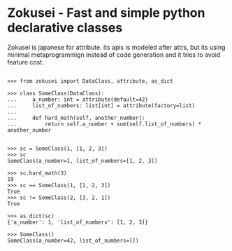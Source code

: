 # Zokusei - Fast and simple python declarative classes


Zokusei is japanese for attribute.
its apis is modeled after attrs,
but its using minimal metaprogrammign instead of code generation
and it tries to avoid feature cost.


```pycon

>>> from zokusei import DataClass, attribute, as_dict

>>> class SomeClass(DataClass):
...     a_number: int = attribute(default=42)
...     list_of_numbers: list[int] = attribute(factory=list)
...
...     def hard_math(self, another_number):
...         return self.a_number + sum(self.list_of_numbers) * another_number


>>> sc = SomeClass(1, [1, 2, 3])
>>> sc
SomeClass(a_number=1, list_of_numbers=[1, 2, 3])

>>> sc.hard_math(3)
19
>>> sc == SomeClass(1, [1, 2, 3])
True
>>> sc != SomeClass(2, [3, 2, 1])
True

>>> as_dict(sc)
{'a_number': 1, 'list_of_numbers': [1, 2, 3]}

>>> SomeClass()
SomeClass(a_number=42, list_of_numbers=[])

```
